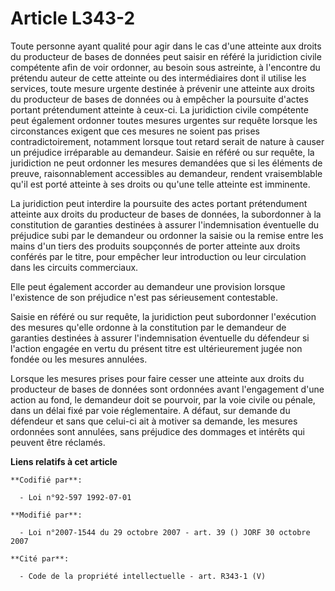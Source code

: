 # Article L343-2

Toute personne ayant qualité pour agir dans le cas d'une atteinte aux droits du producteur de bases de données peut saisir en
référé la juridiction civile compétente afin de voir ordonner, au besoin sous astreinte, à l'encontre du prétendu auteur de
cette atteinte ou des intermédiaires dont il utilise les services, toute mesure urgente destinée à prévenir une atteinte aux
droits du producteur de bases de données ou à empêcher la poursuite d'actes portant prétendument atteinte à ceux-ci. La
juridiction civile compétente peut également ordonner toutes mesures urgentes sur requête lorsque les circonstances exigent
que ces mesures ne soient pas prises contradictoirement, notamment lorsque tout retard serait de nature à causer un préjudice
irréparable au demandeur. Saisie en référé ou sur requête, la juridiction ne peut ordonner les mesures demandées que si les
éléments de preuve, raisonnablement accessibles au demandeur, rendent vraisemblable qu'il est porté atteinte à ses droits ou
qu'une telle atteinte est imminente.

La juridiction peut interdire la poursuite des actes portant prétendument atteinte aux droits du producteur de bases de
données, la subordonner à la constitution de garanties destinées à assurer l'indemnisation éventuelle du préjudice subi par
le demandeur ou ordonner la saisie ou la remise entre les mains d'un tiers des produits soupçonnés de porter atteinte aux
droits conférés par le titre, pour empêcher leur introduction ou leur circulation dans les circuits commerciaux.

Elle peut également accorder au demandeur une provision lorsque l'existence de son préjudice n'est pas sérieusement
contestable.

Saisie en référé ou sur requête, la juridiction peut subordonner l'exécution des mesures qu'elle ordonne à la constitution
par le demandeur de garanties destinées à assurer l'indemnisation éventuelle du défendeur si l'action engagée en vertu du
présent titre est ultérieurement jugée non fondée ou les mesures annulées.

Lorsque les mesures prises pour faire cesser une atteinte aux droits du producteur de bases de données sont ordonnées avant
l'engagement d'une action au fond, le demandeur doit se pourvoir, par la voie civile ou pénale, dans un délai fixé par voie
réglementaire. A défaut, sur demande du défendeur et sans que celui-ci ait à motiver sa demande, les mesures ordonnées sont
annulées, sans préjudice des dommages et intérêts qui peuvent être réclamés.

**Liens relatifs à cet article**

	**Codifié par**:

	  - Loi n°92-597 1992-07-01

	**Modifié par**:

	  - Loi n°2007-1544 du 29 octobre 2007 - art. 39 () JORF 30 octobre 2007

	**Cité par**:

	  - Code de la propriété intellectuelle - art. R343-1 (V)
